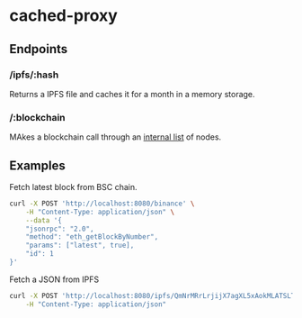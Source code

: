 # cached-proxy

## Endpoints

### /ipfs/:hash

Returns a IPFS file and caches it for a month in a memory storage.

### /:blockchain

MAkes a blockchain call through an [internal list](Blockchain/index.ts) of nodes.

## Examples

Fetch latest block from BSC chain.

```sh
curl -X POST 'http://localhost:8080/binance' \
    -H "Content-Type: application/json" \
    --data '{
    "jsonrpc": "2.0",
    "method": "eth_getBlockByNumber",
    "params": ["latest", true],
    "id": 1
}'
```

Fetch a JSON from IPFS

```sh
curl -X POST 'http://localhost:8080/ipfs/QmNrMRrLrjijX7agXL5xAokMLATSLTELnSYSERL9MczXxa' \
    -H "Content-Type: application/json"
```
